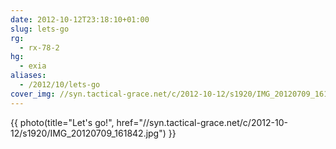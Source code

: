 ```yaml
---
date: 2012-10-12T23:18:10+01:00
slug: lets-go
rg:
  - rx-78-2
hg:
  - exia
aliases:
  - /2012/10/lets-go
cover_img: //syn.tactical-grace.net/c/2012-10-12/s1920/IMG_20120709_161842.jpg
---
```

{{ photo(title="Let's go!", href="//syn.tactical-grace.net/c/2012-10-12/s1920/IMG_20120709_161842.jpg") }}
